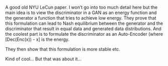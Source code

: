 A good old NYU LeCun paper. I won’t go into too much detail here but the main idea is to view the discriminator in a GAN as an energy function and the generator a function that tries to achieve low energy. They prove that this formulation can lead to Nash equilibrium between the generator and the discriminator that result in equal data and generated data distributions. And the coolest part is to formulate the discriminator as an Auto-Encoder (where [Dec(Enc(x)) - x] is the energy. 

They then show that this formulation is more stable etc.

Kind of cool… But that was about it…
